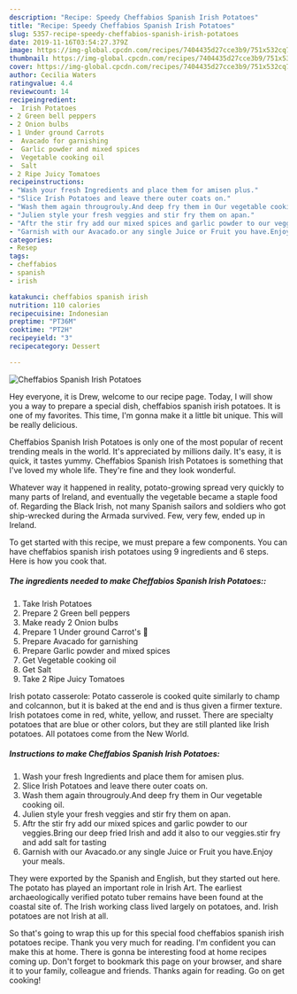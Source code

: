 ```yaml
---
description: "Recipe: Speedy Cheffabios Spanish Irish Potatoes"
title: "Recipe: Speedy Cheffabios Spanish Irish Potatoes"
slug: 5357-recipe-speedy-cheffabios-spanish-irish-potatoes
date: 2019-11-16T03:54:27.379Z
image: https://img-global.cpcdn.com/recipes/7404435d27cce3b9/751x532cq70/cheffabios-spanish-irish-potatoes-recipe-main-photo.jpg
thumbnail: https://img-global.cpcdn.com/recipes/7404435d27cce3b9/751x532cq70/cheffabios-spanish-irish-potatoes-recipe-main-photo.jpg
cover: https://img-global.cpcdn.com/recipes/7404435d27cce3b9/751x532cq70/cheffabios-spanish-irish-potatoes-recipe-main-photo.jpg
author: Cecilia Waters
ratingvalue: 4.4
reviewcount: 14
recipeingredient:
-  Irish Potatoes
- 2 Green bell peppers
- 2 Onion bulbs
- 1 Under ground Carrots 
-  Avacado for garnishing
-  Garlic powder and mixed spices
-  Vegetable cooking oil
-  Salt
- 2 Ripe Juicy Tomatoes
recipeinstructions:
- "Wash your fresh Ingredients and place them for amisen plus."
- "Slice Irish Potatoes and leave there outer coats on."
- "Wash them again througrouly.And deep fry them in Our vegetable cooking oil."
- "Julien style your fresh veggies and stir fry them on apan."
- "Aftr the stir fry add our mixed spices and garlic powder to our veggies.Bring our deep fried Irish and add it also to our veggies.stir fry and add salt for tasting"
- "Garnish with our Avacado.or any single Juice or Fruit you have.Enjoy your meals."
categories:
- Resep
tags:
- cheffabios
- spanish
- irish

katakunci: cheffabios spanish irish
nutrition: 110 calories
recipecuisine: Indonesian
preptime: "PT36M"
cooktime: "PT2H"
recipeyield: "3"
recipecategory: Dessert

---
```



![Cheffabios Spanish Irish Potatoes](https://img-global.cpcdn.com/recipes/7404435d27cce3b9/751x532cq70/cheffabios-spanish-irish-potatoes-recipe-main-photo.jpg)

Hey everyone, it is Drew, welcome to our recipe page. Today, I will show you a way to prepare a special dish, cheffabios spanish irish potatoes. It is one of my favorites. This time, I'm gonna make it a little bit unique. This will be really delicious.

Cheffabios Spanish Irish Potatoes is only one of the most popular of recent trending meals in the world. It's appreciated by millions daily. It's easy, it is quick, it tastes yummy. Cheffabios Spanish Irish Potatoes is something that I've loved my whole life. They're fine and they look wonderful.

Whatever way it happened in reality, potato-growing spread very quickly to many parts of Ireland, and eventually the vegetable became a staple food of. Regarding the Black Irish, not many Spanish sailors and soldiers who got ship-wrecked during the Armada survived. Few, very few, ended up in Ireland.


To get started with this recipe, we must prepare a few components. You can have cheffabios spanish irish potatoes using 9 ingredients and 6 steps. Here is how you cook that.

##### The ingredients needed to make Cheffabios Spanish Irish Potatoes::

1. Take  Irish Potatoes
1. Prepare 2 Green bell peppers
1. Make ready 2 Onion bulbs
1. Prepare 1 Under ground Carrot&#39;s 🥕
1. Prepare  Avacado for garnishing
1. Prepare  Garlic powder and mixed spices
1. Get  Vegetable cooking oil
1. Get  Salt
1. Take 2 Ripe Juicy Tomatoes


Irish potato casserole: Potato casserole is cooked quite similarly to champ and colcannon, but it is baked at the end and is thus given a firmer texture. Irish potatoes come in red, white, yellow, and russet. There are specialty potatoes that are blue or other colors, but they are still planted like Irish potatoes. All potatoes come from the New World. 

##### Instructions to make Cheffabios Spanish Irish Potatoes:

1. Wash your fresh Ingredients and place them for amisen plus.
1. Slice Irish Potatoes and leave there outer coats on.
1. Wash them again througrouly.And deep fry them in Our vegetable cooking oil.
1. Julien style your fresh veggies and stir fry them on apan.
1. Aftr the stir fry add our mixed spices and garlic powder to our veggies.Bring our deep fried Irish and add it also to our veggies.stir fry and add salt for tasting
1. Garnish with our Avacado.or any single Juice or Fruit you have.Enjoy your meals.


They were exported by the Spanish and English, but they started out here. The potato has played an important role in Irish Art. The earliest archaeologically verified potato tuber remains have been found at the coastal site of. The Irish working class lived largely on potatoes, and. Irish potatoes are not Irish at all. 

So that's going to wrap this up for this special food cheffabios spanish irish potatoes recipe. Thank you very much for reading. I'm confident you can make this at home. There is gonna be interesting food at home recipes coming up. Don't forget to bookmark this page on your browser, and share it to your family, colleague and friends. Thanks again for reading. Go on get cooking!
